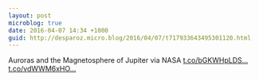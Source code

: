 ```yaml
---
layout: post
microblog: true
date: 2016-04-07 14:34 +1000
guid: http://desparoz.micro.blog/2016/04/07/t717933643495301120.html
---
```

Auroras and the Magnetosphere of Jupiter  via NASA [t.co/bGKWHpLDS...](https://t.co/bGKWHpLDSf) [t.co/vdWWM6xHO...](https://t.co/vdWWM6xHOS)

